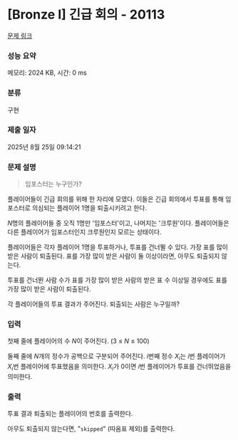 # [Bronze I] 긴급 회의 - 20113 

[문제 링크](https://www.acmicpc.net/problem/20113) 

### 성능 요약

메모리: 2024 KB, 시간: 0 ms

### 분류

구현

### 제출 일자

2025년 8월 25일 09:14:21

### 문제 설명

<blockquote>
<p>임포스터는 누구인가?</p>
</blockquote>

<p>플레이어들이 긴급 회의를 위해 한 자리에 모였다. 이들은 긴급 회의에서 투표를 통해 임포스터로 의심되는 플레이어 1명을 퇴출시키려고 한다.</p>

<p><em>N</em>명의 플레이어들 중 오직 1명만 '임포스터'이고, 나머지는 '크루원'이다. 플레이어들은 다른 플레이어가 임포스터인지 크루원인지 모르는 상태이다.</p>

<p>플레이어들은 각자 플레이어 1명을 투표하거나, 투표를 건너뛸 수 있다. 가장 표를 많이 받은 사람이 퇴출된다. 표를 가장 많이 받은 사람이 둘 이상이라면, 아무도 퇴출되지 않는다.</p>

<p>투표를 건너뛴 사람 수가 표를 가장 많이 받은 사람의 받은 표 수 이상일 경우에도 표를 가장 많이 받은 사람이 퇴출된다.</p>

<p>각 플레이어들의 투표 결과가 주어진다. 퇴출되는 사람은 누구일까? </p>

### 입력 

 <p>첫째 줄에 플레이어의 수 <em>N</em>이 주어진다. (3 ≤ <em>N</em> ≤ 100)  </p>

<p>둘째 줄에 <em>N</em>개의 정수가 공백으로 구분되어 주어진다. <em>i</em>번째 정수 <em>X<sub>i</sub></em>는 <em>i</em>번 플레이어가 <em>X<sub>i</sub></em>번 플레이어에 투표했음을 의미한다. <em>X<sub>i</sub></em>가 0이면 <em>i</em>번 플레이어가 투표를 건너뛰었음을 의미한다. </p>

### 출력 

 <p>투표 결과 퇴출되는 플레이어의 번호를 출력한다.  </p>

<p>아무도 퇴출되지 않는다면, "<code>skipped</code>" (따옴표 제외)를 출력한다.</p>

